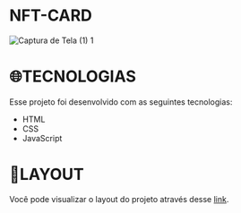# NFT-CARD
![Captura de Tela (1) 1](https://user-images.githubusercontent.com/86008369/186981145-bb15c47e-4d7d-4be7-a274-b20a80fc87b3.png)

🌐TECNOLOGIAS
=================
Esse projeto foi desenvolvido com as seguintes tecnologias:
<!--ts-->
   * HTML
   * CSS
   * JavaScript
<!--te-->

📌LAYOUT
=================
Você pode visualizar o layout do projeto através desse
<a href = "https://www.frontendmentor.io/challenges/nft-preview-card-component-SbdUL_w0U">link</a>.
